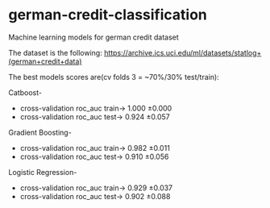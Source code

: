 # german-credit-classification
Machine learning models for german credit dataset

The dataset is the following:
https://archive.ics.uci.edu/ml/datasets/statlog+(german+credit+data)

The best models scores are(cv folds 3 = ~70%/30% test/train):

Catboost-
- cross-validation roc_auc train→ 1.000 ±0.000
- cross-validation roc_auc test→ 0.924 ±0.057

Gradient Boosting-
- cross-validation roc_auc train→ 0.982 ±0.011
- cross-validation roc_auc test→ 0.910 ±0.056

Logistic Regression-
- cross-validation roc_auc train→ 0.929 ±0.037
- cross-validation roc_auc test→ 0.902 ±0.088

